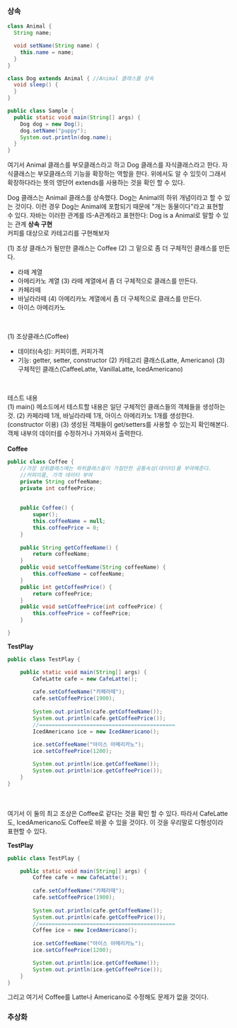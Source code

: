 <h3>상속</h3>

```java
class Animal {
  String name;

  void setName(String name) {
    this.name = name;
  }
}

class Dog extends Animal { //Animal 클래스를 상속
  void sleep() {
  }
}

public class Sample {
  public static void main(String[] args) {
    Dog dog = new Dog();
    dog.setName("puppy");
    System.out.println(dog.name);
  }
}
```

여기서 Animal 클래스를 부모클래스라고 하고 Dog 클래스를 자식클래스라고 한다.
자식클래스는 부모클래스의 기능을 확장하는 역할을 한다.
위에서도 알 수 있듯이 그래서 확장하다라는 뜻의 영단어 extends를 사용하는 것을 확인 할 수 있다.
<br>

Dog 클래스는 Animail 클래스를 상속했다.
Dog는 Animal의 하위 개념이라고 할 수 있는 것이다.
이런 경우 Dog는 Animal에 포함되기 때문에 "개는 동물이다"라고 표현할 수 있다.
자바는 이러한 관계를 IS-A관계라고 표현한다: Dog is a Animal로 말할 수 있는 관계
**상속 구현** <br>
커피를 대상으로 카테고리를 구현해보자

(1) 조상 클래스가 될만한 클래스는 Coffee
(2) 그 밑으로 좀 더 구체적인 클래스를 만든다.
  * 라떼 계열
  * 아메리카노 계열
(3) 라떼 계열에서 좀 더 구체적으로 클래스를 만든다.
  * 카페라떼
  * 바닐라라떼
(4) 아메리카노 계열에서 좀 더 구체적으로 클래스를 만든다.
  * 아이스 아메리카노

<br>

(1) 조상클래스(Coffee)
  * 데이터(속성): 커피이름, 커피가격
  * 기능: getter, setter, constructor
(2) 카테고리 클래스(Latte, Americano)
(3) 구체적인 클래스(CaffeeLatte, VanillaLatte, IcedAmericano)

<br>

테스트 내용<br>
(1) main() 메소드에서 테스트할 내용은 일단 구체적인 클래스들의 객체들을 생성하는 것.
(2) 카페라떼 1개, 바닐라라떼 1개, 아이스 아메리카노 1개를 생성한다. (constructor 이용)
(3) 생성된 객체들이 get/setters를 사용할 수 있는지 확인해본다. 객체 내부의 데이터를 수정하거나 가져와서 출력한다.
<br><br>
  **Coffee** <br>
```java
public class Coffee {
	//가장 상위클래스에는 하위클래스들이 가질만한 공통속성(데이터)를 부여해준다.
	//커피이름, 가격 데이터 부여
	private String coffeeName;
	private int coffeePrice;
	
	
	public Coffee() {
		super();
		this.coffeeName = null;
		this.coffeePrice = 0;
	}
	
	public String getCoffeeName() {
		return coffeeName;
	}
	public void setCoffeeName(String coffeeName) {
		this.coffeeName = coffeeName;
	}
	public int getCoffeePrice() {
		return coffeePrice;
	}
	public void setCoffeePrice(int coffeePrice) {
		this.coffeePrice = coffeePrice;
	}

}
```

  **TestPlay** <br>
```java
public class TestPlay {

	public static void main(String[] args) {
		CafeLatte cafe = new CafeLatte();
		
		cafe.setCoffeeName("카페라떼");
		cafe.setCoffeePrice(1900);
		
		System.out.println(cafe.getCoffeeName());
		System.out.println(cafe.getCoffeePrice());
		//===========================================
		IcedAmericano ice = new IcedAmericano();
		
		ice.setCoffeeName("아이스 아메리카노");
		ice.setCoffeePrice(1200);

		System.out.println(ice.getCoffeeName());
		System.out.println(ice.getCoffeePrice());
	}
}
```

<br><br>
여기서 이 둘의 최고 조상은 Coffee로 같다는 것을 확인 할 수 있다.
따라서 CafeLatte도, IcedAmericano도 Coffee로 바꿀 수 있을 것이다.
이 것을 우리말로 다형성이라 표현할 수 있다.

**TestPlay** <br>
```java
public class TestPlay {

	public static void main(String[] args) {
		Coffee cafe = new CafeLatte();
		
		cafe.setCoffeeName("카페라떼");
		cafe.setCoffeePrice(1900);
		
		System.out.println(cafe.getCoffeeName());
		System.out.println(cafe.getCoffeePrice());
		//===========================================
		Coffee ice = new IcedAmericano();
		
		ice.setCoffeeName("아이스 아메리카노");
		ice.setCoffeePrice(1200);

		System.out.println(ice.getCoffeeName());
		System.out.println(ice.getCoffeePrice());
	}
}
```

그리고 여기서 Coffee를 Latte나 Americano로 수정해도 문제가 없을 것이다.

<h3>추상화</h3>
